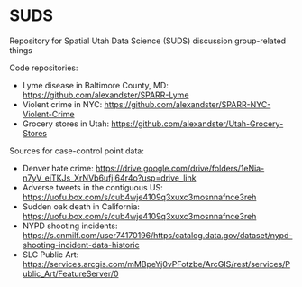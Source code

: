# SUDS
Repository for Spatial Utah Data Science (SUDS) discussion group-related things

Code repositories:

* Lyme disease in Baltimore County, MD: https://github.com/alexandster/SPARR-Lyme
* Violent crime in NYC: https://github.com/alexandster/SPARR-NYC-Violent-Crime
* Grocery stores in Utah: https://github.com/alexandster/Utah-Grocery-Stores

Sources for case-control point data:

* Denver hate crime: https://drive.google.com/drive/folders/1eNia-n7yV_eiTKJs_XrNVb6ufji64r4o?usp=drive_link
* Adverse tweets in the contiguous US: https://uofu.box.com/s/cub4wje4109q3xuxc3mosnnafnce3reh
* Sudden oak death in California: https://uofu.box.com/s/cub4wje4109q3xuxc3mosnnafnce3reh
* NYPD shooting incidents: https://s.cnmilf.com/user74170196/https/catalog.data.gov/dataset/nypd-shooting-incident-data-historic
* SLC Public Art: https://services.arcgis.com/mMBpeYj0vPFotzbe/ArcGIS/rest/services/Public_Art/FeatureServer/0


